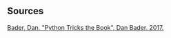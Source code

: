 ## Sources

[Bader, Dan. "Python Tricks the Book", Dan Bader. 2017.](https://www.amazon.com/dp/1775093301/ref=cm_sw_r_tw_dp_U_x_H8BQCbJ78JTTW)